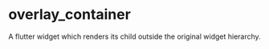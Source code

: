 # overlay_container

A flutter widget which renders its child outside the original widget hierarchy.

